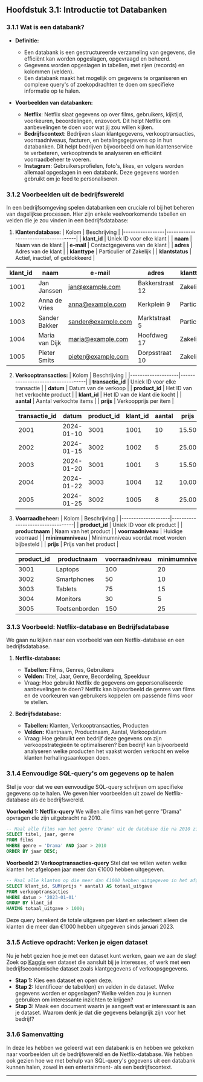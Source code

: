 ## Hoofdstuk 3.1: Introductie tot Databanken

### 3.1.1 Wat is een databank?

* **Definitie:**
    * Een databank is een gestructureerde verzameling van gegevens, die efficiënt kan worden opgeslagen, opgevraagd en beheerd.
    * Gegevens worden opgeslagen in tabellen, met rijen (records) en kolommen (velden).
    * Een databank maakt het mogelijk om gegevens te organiseren en complexe query's of zoekopdrachten te doen om specifieke informatie op te halen.

* **Voorbeelden van databanken:**
    * **Netflix**: Netflix slaat gegevens op over films, gebruikers, kijktijd, voorkeuren, beoordelingen, enzovoort. Dit helpt Netflix om aanbevelingen te doen voor wat jij zou willen kijken.
    * **Bedrijfscontext**: Bedrijven slaan klantgegevens, verkooptransacties, voorraadniveaus, facturen, en betalingsgegevens op in hun databanken. Dit helpt bedrijven bijvoorbeeld om hun klantenservice te verbeteren, verkooptrends te analyseren en efficiënt voorraadbeheer te voeren.
    * **Instagram**: Gebruikersprofielen, foto's, likes, en volgers worden allemaal opgeslagen in een databank. Deze gegevens worden gebruikt om je feed te personaliseren.

### 3.1.2 Voorbeelden uit de bedrijfswereld

In een bedrijfsomgeving spelen databanken een cruciale rol bij het beheren van dagelijkse processen. Hier zijn enkele veelvoorkomende tabellen en velden die je zou vinden in een bedrijfsdatabase:

1. **Klantendatabase:**
    | Kolom           | Beschrijving                        |
    |-----------------|-------------------------------------|
    | **klant_id**     | Uniek ID voor elke klant            |
    | **naam**         | Naam van de klant                  |
    | **e-mail**       | Contactgegevens van de klant        |
    | **adres**        | Adres van de klant                 |
    | **klanttype**    | Particulier of Zakelijk            |
    | **klantstatus**  | Actief, inactief, of geblokkeerd    |

| klant_id | naam             | e-mail            | adres           | klanttype   | klantstatus |
|----------|------------------|-------------------|-----------------|-------------|-------------|
| 1001     | Jan Janssen       | jan@example.com   | Bakkerstraat 12  | Zakelijk    | Actief      |
| 1002     | Anna de Vries     | anna@example.com  | Kerkplein 9      | Particulier | Actief      |
| 1003     | Sander Bakker     | sander@example.com| Marktstraat 5    | Particulier | Inactief    |
| 1004     | Maria van Dijk    | maria@example.com | Hoofdweg 17      | Zakelijk    | Actief      |
| 1005     | Pieter Smits      | pieter@example.com| Dorpsstraat 10   | Zakelijk    | Actief      |

2. **Verkooptransacties:**
    | Kolom              | Beschrijving                      |
    |--------------------|-----------------------------------|
    | **transactie_id**   | Uniek ID voor elke transactie     |
    | **datum**           | Datum van de verkoop             |
    | **product_id**      | Het ID van het verkochte product |
    | **klant_id**        | Het ID van de klant die kocht    |
    | **aantal**          | Aantal verkochte items           |
    | **prijs**           | Verkoopprijs per item            |


    | transactie_id | datum      | product_id | klant_id | aantal | prijs |
    |---------------|------------|------------|----------|--------|-------|
    | 2001          | 2024-01-10 | 3001       | 1001     | 10     | 15.50 |
    | 2002          | 2024-01-15 | 3002       | 1002     | 5      | 25.00 |
    | 2003          | 2024-01-20 | 3001       | 1001     | 3      | 15.50 |
    | 2004          | 2024-01-22 | 3003       | 1004     | 12     | 10.00 |
    | 2005          | 2024-01-25 | 3002       | 1005     | 8      | 25.00 |

3. **Voorraadbeheer:**
    | Kolom              | Beschrijving                     |
    |--------------------|----------------------------------|
    | **product_id**      | Uniek ID voor elk product        |
    | **productnaam**     | Naam van het product             |
    | **voorraadniveau**  | Huidige voorraad                 |
    | **minimumniveau**   | Minimumniveau voordat moet worden bijbesteld |
    | **prijs**           | Prijs van het product            |


    | product_id | productnaam  | voorraadniveau | minimumniveau | prijs |
    |------------|--------------|----------------|---------------|-------|
    | 3001       | Laptops      | 100            | 20            | 15.50 |
    | 3002       | Smartphones  | 50             | 10            | 25.00 |
    | 3003       | Tablets      | 75             | 15            | 10.00 |
    | 3004       | Monitors     | 30             | 5             | 50.00 |
    | 3005       | Toetsenborden| 150            | 25            | 5.00  |

### 3.1.3 Voorbeeld: Netflix-database en Bedrijfsdatabase

We gaan nu kijken naar een voorbeeld van een Netflix-database en een bedrijfsdatabase.

1. **Netflix-database:**
    - **Tabellen:** Films, Genres, Gebruikers
    - **Velden:** Titel, Jaar, Genre, Beoordeling, Speelduur
    - Vraag: Hoe gebruikt Netflix de gegevens om gepersonaliseerde aanbevelingen te doen? Netflix kan bijvoorbeeld de genres van films en de voorkeuren van gebruikers koppelen om passende films voor te stellen.

2. **Bedrijfsdatabase:**
    - **Tabellen:** Klanten, Verkooptransacties, Producten
    - **Velden:** Klantnaam, Productnaam, Aantal, Verkoopdatum
    - Vraag: Hoe gebruikt een bedrijf deze gegevens om zijn verkoopstrategieën te optimaliseren? Een bedrijf kan bijvoorbeeld analyseren welke producten het vaakst worden verkocht en welke klanten herhalingsaankopen doen.

### 3.1.4 Eenvoudige SQL-query's om gegevens op te halen

Stel je voor dat we een eenvoudige SQL-query schrijven om specifieke gegevens op te halen. We geven hier voorbeelden uit zowel de Netflix-database als de bedrijfswereld.

**Voorbeeld 1: Netflix-query**
We willen alle films van het genre "Drama" opvragen die zijn uitgebracht na 2010.

```sql
-- Haal alle films van het genre 'Drama' uit de database die na 2010 zijn uitgebracht
SELECT titel, jaar, genre
FROM films
WHERE genre = 'Drama' AND jaar > 2010
ORDER BY jaar DESC;
```

**Voorbeeld 2: Verkooptransacties-query**
Stel dat we willen weten welke klanten het afgelopen jaar meer dan €1000 hebben uitgegeven.

```sql
-- Haal alle klanten op die meer dan €1000 hebben uitgegeven in het afgelopen jaar
SELECT klant_id, SUM(prijs * aantal) AS totaal_uitgave
FROM verkooptransacties
WHERE datum > '2023-01-01'
GROUP BY klant_id
HAVING totaal_uitgave > 1000;
```

Deze query berekent de totale uitgaven per klant en selecteert alleen die klanten die meer dan €1000 hebben uitgegeven sinds januari 2023.

### 3.1.5 Actieve opdracht: Verken je eigen dataset

Nu je hebt gezien hoe je met een dataset kunt werken, gaan we aan de slag! Zoek op [Kaggle](https://www.kaggle.com/datasets) een dataset die aansluit bij je interesses, of werk met een bedrijfseconomische dataset zoals klantgegevens of verkoopsgegevens.

* **Stap 1:** Kies een dataset en open deze. 
* **Stap 2:** Identificeer de tabel(len) en velden in de dataset. Welke gegevens worden er opgeslagen? Welke velden zou je kunnen gebruiken om interessante inzichten te krijgen?
* **Stap 3:** Maak een document waarin je aangeeft wat er interessant is aan je dataset. Waarom denk je dat die gegevens belangrijk zijn voor het bedrijf?

### 3.1.6 Samenvatting

In deze les hebben we geleerd wat een databank is en hebben we gekeken naar voorbeelden uit de bedrijfswereld en de Netflix-database. We hebben ook gezien hoe we met behulp van SQL-query's gegevens uit een databank kunnen halen, zowel in een entertainment- als een bedrijfscontext. 

---